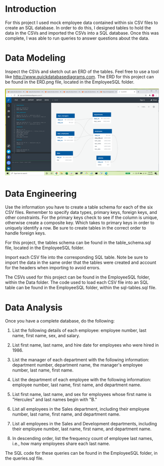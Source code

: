 

# Introduction

For this project I used mock employee data contained within six CSV files to create an SQL database. In order to do this, I designed tables to hold the data in the CSVs and imported the CSVs into a SQL database. Once this was complete, I was able to run queries to answer questions about the data.

# Data Modeling
Inspect the CSVs and sketch out an ERD of the tables. Feel free to use a tool like http://www.quickdatabasediagrams.com. The ERD for this project can be found in the ERD.png file, located in the EmployeeSQL folder.

![ERD](EmployeeSQL/ERD.png)

# Data Engineering
Use the information you have to create a table schema for each of the six CSV files. Remember to specify data types, primary keys, foreign keys, and other constraints. For the primary keys check to see if the column is unique, otherwise create a composite key. Which takes to primary keys in order to uniquely identify a row. Be sure to create tables in the correct order to handle foreign keys.

For this project, the tables schema can be found in the table_schema.sql file, located in the EmployeeSQL folder.

Import each CSV file into the corresponding SQL table. Note be sure to import the data in the same order that the tables were created and account for the headers when importing to avoid errors. 

The CSVs used for this project can be found in the EmployeeSQL folder, within the Data folder. The code used to load each CSV file into an SQL table can be found in the EmployeeSQL folder, within the sql-tables.sql file.

# Data Analysis
Once you have a complete database, do the following:


1. List the following details of each employee: employee number, last name, first name, sex, and salary.


2. List first name, last name, and hire date for employees who were hired in 1986.


3. List the manager of each department with the following information: department number, department name, the manager's employee number, last name, first name.


4. List the department of each employee with the following information: employee number, last name, first name, and department name.


5. List first name, last name, and sex for employees whose first name is "Hercules" and last names begin with "B."


6. List all employees in the Sales department, including their employee number, last name, first name, and department name.


7. List all employees in the Sales and Development departments, including their employee number, last name, first name, and department name.


8. In descending order, list the frequency count of employee last names, i.e., how many employees share each last name.

The SQL code for these queries can be found in the EmployeeSQL folder, in the queries.sql file.
